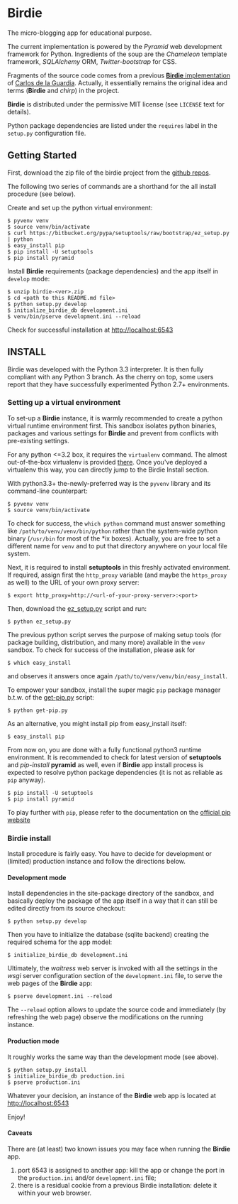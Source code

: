 Birdie
==================

The micro-blogging app for educational purpose.

The current implementation is powered by the *Pyramid* web development framework for Python.
Ingredients of the soup are the *Chameleon* template framework, *SQLAlchemy* ORM, *Twitter-bootstrap* for CSS.

Fragments of the source code comes from a previous [**Birdie** implementation](https://github.com/cguardia/Pyramid-Tutorial/tree/master/src/stage3) of [Carlos de la Guardia](https://github.com/cguardia/). Actually, it essentially remains the original idea and terms (**Birdie** and *chirp*) in the project.

**Birdie** is distributed under the permissive MIT license (see `LICENSE` text for details).

Python package dependencies are listed under the `requires` label in the `setup.py` configuration file.


Getting Started
---------------

First, download the zip file of the birdie project from the [github repos](https://github.com/gr-/birdie).

The following two series of commands are a shorthand for the all install procedure (see below). 
 
Create and set up the python virtual environment:

    $ pyvenv venv
	$ source venv/bin/activate
	$ curl https://bitbucket.org/pypa/setuptools/raw/bootstrap/ez_setup.py | python
	$ easy_install pip
	$ pip install -U setuptools
	$ pip install pyramid	

Install **Birdie** requirements (package dependencies) and the app itself in `develop` mode:

	$ unzip birdie-<ver>.zip
	$ cd <path to this README.md file>
	$ python setup.py develop
	$ initialize_birdie_db development.ini
	$ venv/bin/pserve development.ini --reload

Check for successful installation at [http://localhost:6543](http://localhost:6543)

## INSTALL

Birdie was developed with the Python 3.3 interpreter. It is then fully compliant with any Python 3 branch.
As the cherry on top, some users report that they have successfully experimented Python 2.7+ environments.


### Setting up a virtual environment

To set-up a **Birdie** instance, it is warmly recommended to create a python virtual runtime environment first. This sandbox
isolates python binaries, packages and various settings for **Birdie** and prevent from conflicts with pre-existing settings.

For any python <=3.2 box, it requires the `virtualenv` command. The almost out-of-the-box virtualenv is provided [there](https://pypi.python.org/pypi/virtualenv). Once you've deployed a virtualenv this way, you can directly jump to
the Birdie Install section.

With python3.3+ the-newly-preferred way is the `pyvenv` library and its command-line counterpart:

    $ pyvenv venv
    $ source venv/bin/activate

To check for success, the `which python` command must answer something like `/path/to/venv/venv/bin/python` rather than the
system-wide python binary (`/usr/bin` for most of the *ix boxes). Actually, you are free to set a different name for `venv`
and to put that directory anywhere on your local file system.

Next, it is required to install **setuptools** in this freshly activated environment.
If required, assign first the `http_proxy` variable (and maybe the `https_proxy` as well) to the URL of your own proxy server:

    $ export http_proxy=http://<url-of-your-proxy-server>:<port>

Then, download the [ez_setup.py][ez] script and run:

    $ python ez_setup.py

The previous python script serves the purpose of making setup tools (for package building, distribution, and many more) available in the `venv` sandbox.
To check for success of the installation, please ask for

    $ which easy_install

and observes it answers once again `/path/to/venv/venv/bin/easy_install`.  
 
To empower your sandbox, install the super magic `pip` package manager b.t.w. of the [get-pip.py][inst] script:

    $ python get-pip.py 

As an alternative, you might install pip from easy_install itself:

    $ easy_install pip


From now on, you are done with a fully functional python3 runtime environment. It is recommended to check for latest version
of **setuptools** and *pip-install* **pyramid** as well, even if **Birdie** app install process is expected to resolve python package dependencies
(it is not as reliable as `pip` anyway).

    $ pip install -U setuptools
	$ pip install pyramid


To play further with `pip`, please refer to
the documentation on the [official pip website](http://www.pip-installer.org/en/latest/index.html "pip website")


### Birdie install

Install procedure is fairly easy. You have to decide for development or (limited) production instance and follow the directions below.

#### Development mode

Install dependencies in the site-package directory of the sandbox, and basically deploy the package of the app itself in a way that it can still be edited directly from its source checkout:

    $ python setup.py develop

Then you have to initialize the database (sqlite backend) creating the required schema for the app model: 

	$ initialize_birdie_db development.ini

Ultimately, the *waitress* web server is invoked with all the settings in the *wsgi* server configuration section of the `development.ini` file, to serve the web pages of the **Birdie** app:  

    $ pserve development.ini --reload

The `--reload` option allows to update the source code and immediately (by refreshing the web page) observe the modifications on the running instance.

#### Production mode

It roughly works the same way than the development mode (see above).

    $ python setup.py install
	$ initialize_birdie_db production.ini
    $ pserve production.ini


Whatever your decision, an instance of the **Birdie** web app is located at [http://localhost:6543](http://localhost:6543)

Enjoy!

#### Caveats

There are (at least) two known issues you may face when running the **Birdie** app.
 
 1. port 6543 is assigned to another app: kill the app or change the port in the `production.ini` and/or `development.ini` file;
 2. there is a residual cookie from a previous Birdie installation: delete it within your web browser.  


[ez]:   https://bitbucket.org/pypa/setuptools/raw/bootstrap/ez_setup.py "ez_setup.py"
[inst]: https://raw.github.com/pypa/pip/master/contrib/get-pip.py       "get-pip.py"
[pip]:  http://www.pip-installer.org/en/latest/index.html       "Pip website"
[virtualenv]:	https://pypi.python.org/pypi/virtualenv	"virtualenv"











